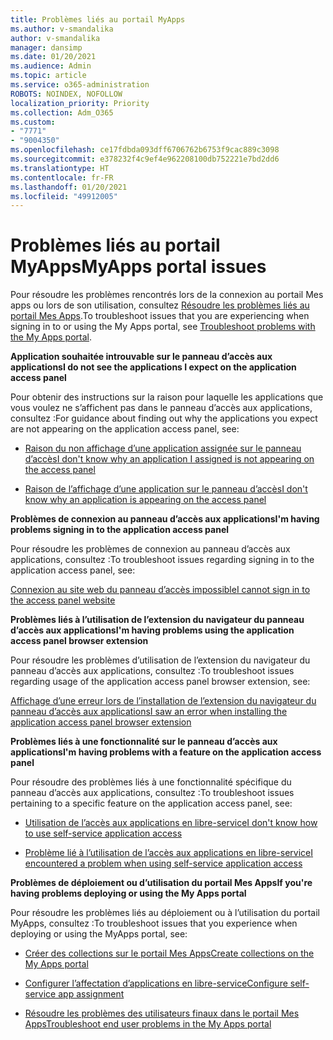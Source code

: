 ```yaml
---
title: Problèmes liés au portail MyApps
ms.author: v-smandalika
author: v-smandalika
manager: dansimp
ms.date: 01/20/2021
ms.audience: Admin
ms.topic: article
ms.service: o365-administration
ROBOTS: NOINDEX, NOFOLLOW
localization_priority: Priority
ms.collection: Adm_O365
ms.custom:
- "7771"
- "9004350"
ms.openlocfilehash: ce17fdbda093dff6706762b6753f9cac889c3098
ms.sourcegitcommit: e378232f4c9ef4e962208100db752221e7bd2dd6
ms.translationtype: HT
ms.contentlocale: fr-FR
ms.lasthandoff: 01/20/2021
ms.locfileid: "49912005"
---
```

# <a name="myapps-portal-issues"></a><span data-ttu-id="51fad-102">Problèmes liés au portail MyApps</span><span class="sxs-lookup"><span data-stu-id="51fad-102">MyApps portal issues</span></span>

<span data-ttu-id="51fad-103">Pour résoudre les problèmes rencontrés lors de la connexion au portail Mes apps ou lors de son utilisation, consultez [Résoudre les problèmes liés au portail Mes Apps](https://docs.microsoft.com/azure/active-directory/user-help/my-apps-portal-end-user-troubleshoot).</span><span class="sxs-lookup"><span data-stu-id="51fad-103">To troubleshoot issues that you are experiencing when signing in to or using the My Apps portal, see [Troubleshoot problems with the My Apps portal](https://docs.microsoft.com/azure/active-directory/user-help/my-apps-portal-end-user-troubleshoot).</span></span>

<span data-ttu-id="51fad-104">**Application souhaitée introuvable sur le panneau d’accès aux applications**</span><span class="sxs-lookup"><span data-stu-id="51fad-104">**I do not see the applications I expect on the application access panel**</span></span>

<span data-ttu-id="51fad-105">Pour obtenir des instructions sur la raison pour laquelle les applications que vous voulez ne s’affichent pas dans le panneau d’accès aux applications, consultez :</span><span class="sxs-lookup"><span data-stu-id="51fad-105">For guidance about finding out why the applications you expect are not appearing on the application access panel, see:</span></span>

- [<span data-ttu-id="51fad-106">Raison du non affichage d’une application assignée sur le panneau d’accès</span><span class="sxs-lookup"><span data-stu-id="51fad-106">I don't know why an application I assigned is not appearing on the access panel</span></span>](https://docs.microsoft.com/azure/active-directory/application-access-panel-unexpected-application-not-appearing/)
     
- [<span data-ttu-id="51fad-107">Raison de l’affichage d’une application sur le panneau d’accès</span><span class="sxs-lookup"><span data-stu-id="51fad-107">I don't know why an application is appearing on the access panel</span></span>](https://docs.microsoft.com/azure/active-directory/application-access-panel-unexpected-application-appears/)

<span data-ttu-id="51fad-108">**Problèmes de connexion au panneau d’accès aux applications**</span><span class="sxs-lookup"><span data-stu-id="51fad-108">**I'm having problems signing in to the application access panel**</span></span>

<span data-ttu-id="51fad-109">Pour résoudre les problèmes de connexion au panneau d’accès aux applications, consultez :</span><span class="sxs-lookup"><span data-stu-id="51fad-109">To troubleshoot issues regarding signing in to the application access panel, see:</span></span>

[<span data-ttu-id="51fad-110">Connexion au site web du panneau d’accès impossible</span><span class="sxs-lookup"><span data-stu-id="51fad-110">I cannot sign in to the access panel website</span></span>](https://docs.microsoft.com/azure/active-directory/manage-apps/application-sign-in-other-problem-access-panel)

<span data-ttu-id="51fad-111">**Problèmes liés à l’utilisation de l’extension du navigateur du panneau d’accès aux applications**</span><span class="sxs-lookup"><span data-stu-id="51fad-111">**I'm having problems using the application access panel browser extension**</span></span>

<span data-ttu-id="51fad-112">Pour résoudre les problèmes d’utilisation de l’extension du navigateur du panneau d’accès aux applications, consultez :</span><span class="sxs-lookup"><span data-stu-id="51fad-112">To troubleshoot issues regarding usage of the application access panel browser extension, see:</span></span>

[<span data-ttu-id="51fad-113">Affichage d’une erreur lors de l’installation de l’extension du navigateur du panneau d’accès aux applications</span><span class="sxs-lookup"><span data-stu-id="51fad-113">I saw an error when installing the application access panel browser extension</span></span>](https://docs.microsoft.com/azure/active-directory/application-access-panel-extension-problem-installing/)

<span data-ttu-id="51fad-114">**Problèmes liés à une fonctionnalité sur le panneau d’accès aux applications**</span><span class="sxs-lookup"><span data-stu-id="51fad-114">**I'm having problems with a feature on the application access panel**</span></span>

<span data-ttu-id="51fad-115">Pour résoudre des problèmes liés à une fonctionnalité spécifique du panneau d’accès aux applications, consultez :</span><span class="sxs-lookup"><span data-stu-id="51fad-115">To troubleshoot issues pertaining to a specific feature on the application access panel, see:</span></span>

- [<span data-ttu-id="51fad-116">Utilisation de l’accès aux applications en libre-service</span><span class="sxs-lookup"><span data-stu-id="51fad-116">I don't know how to use self-service application access</span></span>](https://docs.microsoft.com/azure/active-directory/manage-apps/access-panel-manage-self-service-access) 

- [<span data-ttu-id="51fad-117">Problème lié à l’utilisation de l’accès aux applications en libre-service</span><span class="sxs-lookup"><span data-stu-id="51fad-117">I encountered a problem when using self-service application access</span></span>](https://docs.microsoft.com/azure/active-directory/manage-apps/access-panel-manage-self-service-access)
    
<span data-ttu-id="51fad-118">**Problèmes de déploiement ou d’utilisation du portail Mes Apps**</span><span class="sxs-lookup"><span data-stu-id="51fad-118">**If you're having problems deploying or using the My Apps portal**</span></span>

<span data-ttu-id="51fad-119">Pour résoudre les problèmes liés au déploiement ou à l’utilisation du portail MyApps, consultez :</span><span class="sxs-lookup"><span data-stu-id="51fad-119">To troubleshoot issues that you experience when deploying or using the MyApps portal, see:</span></span>

- [<span data-ttu-id="51fad-120">Créer des collections sur le portail Mes Apps</span><span class="sxs-lookup"><span data-stu-id="51fad-120">Create collections on the My Apps portal</span></span>](https://docs.microsoft.com/azure/active-directory/manage-apps/access-panel-collections) 
    
- [<span data-ttu-id="51fad-121">Configurer l’affectation d’applications en libre-service</span><span class="sxs-lookup"><span data-stu-id="51fad-121">Configure self-service app assignment</span></span>](https://docs.microsoft.com/azure/active-directory/manage-apps/manage-self-service-access)
     
- [<span data-ttu-id="51fad-122">Résoudre les problèmes des utilisateurs finaux dans le portail Mes Apps</span><span class="sxs-lookup"><span data-stu-id="51fad-122">Troubleshoot end user problems in the My Apps portal</span></span>](https://docs.microsoft.com/azure/active-directory/user-help/my-apps-portal-end-user-troubleshoot)



